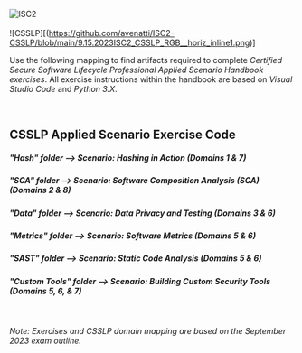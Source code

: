 ![ISC2](https://www.isc2.org/images/logos/logo-isc2-green.svg)  
<br />
![CSSLP][(https://github.com/avenatti/ISC2-CSSLP/blob/main/9.15.2023ISC2_CSSLP_RGB__horiz_inline1.png)]
<br />

Use the following mapping to find artifacts required to complete *Certified Secure Software Lifecycle Professional Applied Scenario Handbook exercises*. All exercise instructions within the handbook are based on *Visual Studio Code* and *Python 3.X*. 

<br />

## CSSLP Applied Scenario Exercise Code 

##### "Hash" folder --> Scenario: Hashing in Action (Domains 1 & 7)

##### "SCA" folder --> Scenario: Software Composition Analysis (SCA) (Domains 2 & 8)

##### "Data" folder --> Scenario: Data Privacy and Testing (Domains 3 & 6)

##### "Metrics" folder --> Scenario: Software Metrics (Domains 5 & 6)

##### "SAST" folder --> Scenario: Static Code Analysis (Domains 5 & 6)

##### "Custom Tools" folder --> Scenario: Building Custom Security Tools (Domains 5, 6, & 7)

<br />

*Note: Exercises and CSSLP domain mapping are based on the September 2023 exam outline.*
